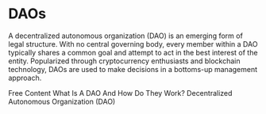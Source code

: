 # DAOs

A decentralized autonomous organization (DAO) is an emerging form of legal structure. With no central governing body, every member within a DAO typically shares a common goal and attempt to act in the best interest of the entity. Popularized through cryptocurrency enthusiasts and blockchain technology, DAOs are used to make decisions in a bottoms-up management approach.

<ResourceGroupTitle>Free Content</ResourceGroupTitle>
<BadgeLink colorScheme='yellow' badgeText='Read' href='https://consensys.net/blog/blockchain-explained/what-is-a-dao-and-how-do-they-work/'>What Is A DAO And How Do They Work?</BadgeLink>
<BadgeLink colorScheme='yellow' badgeText='Read' href='https://www.investopedia.com/tech/what-dao/'>Decentralized Autonomous Organization (DAO)</BadgeLink>
